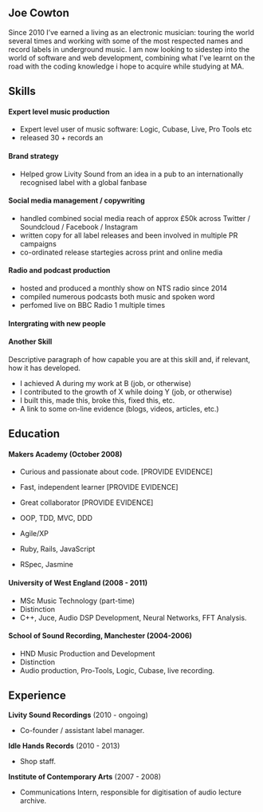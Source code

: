 ## Joe Cowton

Since 2010 I’ve earned a living as an electronic musician: touring the world several times and working with some of the most respected names and record labels in underground music. I am now looking to sidestep into the world of software and web development, combining what I've learnt on the road with the coding knowledge i hope to acquire while studying at MA.

## Skills

#### Expert level music production

- Expert level user of music software: Logic, Cubase, Live, Pro Tools etc
- released 30 + records an

#### Brand strategy

- Helped grow Livity Sound from an idea in a pub to an internationally recognised label with a global fanbase


#### Social media management / copywriting

- handled combined social media reach of approx £50k across Twitter / Soundcloud / Facebook / Instagram
- written copy for all label releases and been involved in multiple PR campaigns
- co-ordinated release startegies across print and online media

#### Radio and podcast production

- hosted and produced a monthly show on NTS radio since 2014
- compiled numerous podcasts both music and spoken word
- perfomed live on BBC Radio 1 multiple times

#### Intergrating with new people


#### Another Skill

Descriptive paragraph of how capable you are at this skill and, if relevant, how it has developed.

- I achieved A during my work at B (job, or otherwise)
- I contributed to the growth of X while doing Y (job, or otherwise)
- I built this, made this, broke this, fixed this, etc.
- A link to some on-line evidence (blogs, videos, articles, etc.)

## Education

#### Makers Academy (October 2008)

- Curious and passionate about code. [PROVIDE EVIDENCE]
- Fast, independent learner [PROVIDE EVIDENCE]
- Great collaborator [PROVIDE EVIDENCE]

- OOP, TDD, MVC, DDD
- Agile/XP
- Ruby, Rails, JavaScript
- RSpec, Jasmine

#### University of West England (2008 - 2011)

- MSc Music Technology (part-time)
- Distinction
- C++, Juce, Audio DSP Development, Neural Networks, FFT Analysis.

#### School of Sound Recording, Manchester (2004-2006)

- HND Music Production and Development
- Distinction
- Audio production, Pro-Tools, Logic, Cubase, live recording.

## Experience

**Livity Sound Recordings** (2010 - ongoing)    
- Co-founder / assistant label manager.

**Idle Hands Records** (2010 - 2013)   
- Shop staff.  

**Institute of Contemporary Arts** (2007 - 2008)

- Communications Intern, responsible for digitisation of audio lecture archive.
